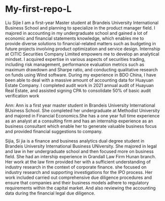 # My-first-repo-L
Liu Sijie
I am a first-year Master student at Brandeis University International Business School and planning to specialize in the product manager field. I majored in accounting in my undergraduate school and gained a lot of economic and financial statements knowledge, which enables me to provide diverse solutions to financial-related matters such as budgeting in future projects involving product optimization and service design.
Internship at CITIC Securities Company Limited empowers me to develop an analytical mindset. I acquired expertise in various aspects of securities trading, including risk management, performance evaluation metrics such as maximum drawdown and Sharpe ratio, and conducting qualitative research on funds using Wind software. During my experience in BDO China, I have been able to deal with a massive amount of accounting data for Huayuan Estate Company. I completed audit work in 2021 annual audit of Huayuan Real Estate, and assisted signing CPA to consolidate 50% of basic audit verification work

Ann:
Ann is a first year master student in Brandeis University International BUsiness School. She completed her undergraduate at Methodist University and majored in Financial Economics.She has a one year full time experience as an analyst at a consulting firm and has an internship experience as an business consultant which enable her to generate valuable business focus and provided financial suggestions to company.

Sijia,
Si jia is a finance and business analytics dual degree student in Brandeis University International Business UNiversity. She majored in legal and law in her undergraduate school and then focused more on business field.
She had an intership experience in Grandall Law Firm Hunan branch. Her work at the law firm provided her with a sufficient understanding of industry research in the context of corporate finance.
she focused on industry research and supporting investigations for the IPO process. Her work included carried out comprehensive due diligence procedures and ensure that companies and their business models adhere to regulatory requirements within the capital market. And also reviewing the accounting data during the financial legal due diligence. 
